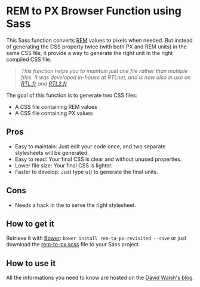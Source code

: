 # REM to PX Browser Function using Sass

This Sass function converts [REM](http://caniuse.com/#feat=rem) values to pixels when needed. But instead of generating the CSS property twice (with both PX and REM units) in the same CSS file, it provide a way to generate the right unit in the right compiled CSS file.

> _This function helps you to maintain just one file rather than multiple files. It was developed in-house at RTLnet, and is now also in use on [RTL.fr](http://www.rtl.fr/) and [RTL2.fr](http://www.rtl2.fr/)._

The goal of this function is to generate two CSS files:
- A CSS file containing REM values
- A CSS file containing PX values

## Pros
- Easy to maintain: Just edit your code once, and two separate stylesheets will be generated.
- Easy to read: Your final CSS is clear and without unused properties.
- Lower file size: Your final CSS is lighter.
- Faster to develop: Just type u() to generate the final units.

## Cons
- Needs a hack in the <head> to serve the right stylesheet.

## How to get it
Retrieve it with [Bower](http://bower.io/): `bower install rem-to-px-revisited --save` or just download the [rem-to-px.scss](https://raw.githubusercontent.com/saxinte/rem-to-px-revisited/master/sass/_rem-to-px.scss) file to your Sass project.

## How to use it
All the informations you need to know are hosted on the [David Walsh's blog](http://davidwalsh.name/rem-px-browser-function-sass).